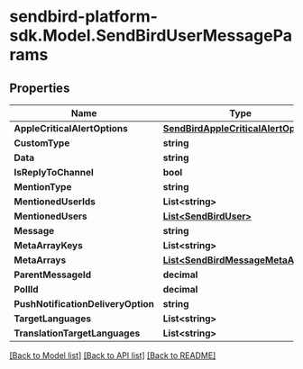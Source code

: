 
# sendbird-platform-sdk.Model.SendBirdUserMessageParams

## Properties

Name | Type | Description | Notes
------------ | ------------- | ------------- | -------------
**AppleCriticalAlertOptions** | [**SendBirdAppleCriticalAlertOptions**](SendBirdAppleCriticalAlertOptions.md) |  | [optional] 
**CustomType** | **string** |  | [optional] 
**Data** | **string** |  | [optional] 
**IsReplyToChannel** | **bool** |  | [optional] 
**MentionType** | **string** |  | [optional] 
**MentionedUserIds** | **List&lt;string&gt;** |  | [optional] 
**MentionedUsers** | [**List&lt;SendBirdUser&gt;**](SendBirdUser.md) |  | [optional] 
**Message** | **string** |  | [optional] 
**MetaArrayKeys** | **List&lt;string&gt;** |  | [optional] 
**MetaArrays** | [**List&lt;SendBirdMessageMetaArray&gt;**](SendBirdMessageMetaArray.md) |  | [optional] 
**ParentMessageId** | **decimal** |  | [optional] 
**PollId** | **decimal** |  | [optional] 
**PushNotificationDeliveryOption** | **string** |  | [optional] 
**TargetLanguages** | **List&lt;string&gt;** |  | [optional] 
**TranslationTargetLanguages** | **List&lt;string&gt;** |  | [optional] 

[[Back to Model list]](../README.md#documentation-for-models)
[[Back to API list]](../README.md#documentation-for-api-endpoints)
[[Back to README]](../README.md)

